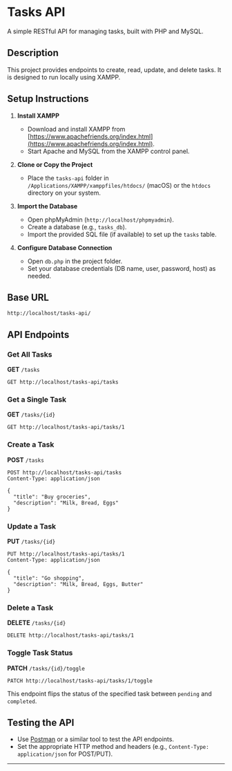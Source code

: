 
# Tasks API

A simple RESTful API for managing tasks, built with PHP and MySQL.

## Description
This project provides endpoints to create, read, update, and delete tasks. It is designed to run locally using XAMPP.

## Setup Instructions

1. **Install XAMPP**
   - Download and install XAMPP from [https://www.apachefriends.org/index.html](https://www.apachefriends.org/index.html).
   - Start Apache and MySQL from the XAMPP control panel.

2. **Clone or Copy the Project**
   - Place the `tasks-api` folder in `/Applications/XAMPP/xamppfiles/htdocs/` (macOS) or the `htdocs` directory on your system.

3. **Import the Database**
   - Open phpMyAdmin (`http://localhost/phpmyadmin`).
   - Create a database (e.g., `tasks_db`).
   - Import the provided SQL file (if available) to set up the `tasks` table.

4. **Configure Database Connection**
   - Open `db.php` in the project folder.
   - Set your database credentials (DB name, user, password, host) as needed.

## Base URL
```
http://localhost/tasks-api/
```

## API Endpoints

### Get All Tasks
**GET** `/tasks`
```http
GET http://localhost/tasks-api/tasks
```

### Get a Single Task
**GET** `/tasks/{id}`
```http
GET http://localhost/tasks-api/tasks/1
```

### Create a Task
**POST** `/tasks`
```http
POST http://localhost/tasks-api/tasks
Content-Type: application/json

{
  "title": "Buy groceries",
  "description": "Milk, Bread, Eggs"
}
```

### Update a Task
**PUT** `/tasks/{id}`
```http
PUT http://localhost/tasks-api/tasks/1
Content-Type: application/json

{
  "title": "Go shopping",
  "description": "Milk, Bread, Eggs, Butter"
}
```


### Delete a Task
**DELETE** `/tasks/{id}`
```http
DELETE http://localhost/tasks-api/tasks/1
```

### Toggle Task Status
**PATCH** `/tasks/{id}/toggle`
```http
PATCH http://localhost/tasks-api/tasks/1/toggle
```
This endpoint flips the status of the specified task between `pending` and `completed`.

## Testing the API
- Use [Postman](https://www.postman.com/) or a similar tool to test the API endpoints.
- Set the appropriate HTTP method and headers (e.g., `Content-Type: application/json` for POST/PUT).

---